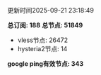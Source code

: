 更新时间2025-09-21 23:18:49

**总订阅: 188**
**总节点: 51849**
- vless节点: 26472
- hysteria2节点: 14

**google ping有效节点: 343**
